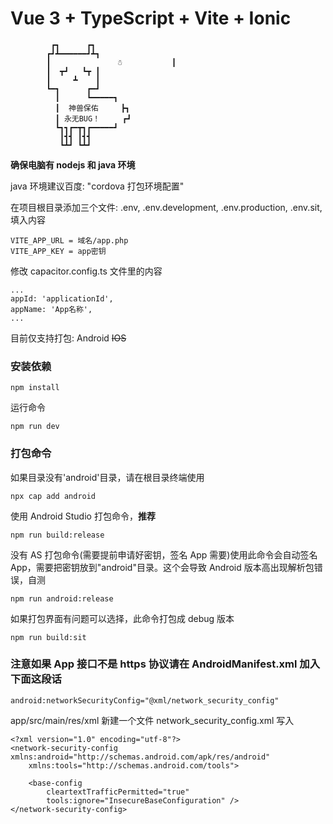 # Vue 3 + TypeScript + Vite + Ionic

             ┏┓      ┏┓
            ┏┛┻━━━━━━┛┻┓
            ┃               ☃           ┃
            ┃  ┳┛   ┗┳ ┃
            ┃     ┻    ┃
            ┗━┓      ┏━┛
              ┃      ┗━━━━━┓
              ┃  神兽保佑     ┣┓
              ┃ 永无BUG！     ┏┛
              ┗┓┓┏━┳┓┏━━━━━┛
               ┃┫┫ ┃┫┫
               ┗┻┛ ┗┻┛

**确保电脑有 nodejs 和 java 环境**

java 环境建议百度: "cordova 打包环境配置"

在项目根目录添加三个文件: .env, .env.development, .env.production, .env.sit, 填入内容

```
VITE_APP_URL = 域名/app.php
VITE_APP_KEY = app密钥
```

修改 capacitor.config.ts 文件里的内容

```
...
appId: 'applicationId',
appName: 'App名称',
...
```

目前仅支持打包: Android ~~IOS~~

### 安装依赖

```
npm install
```

运行命令

```
npm run dev
```

### 打包命令

如果目录没有'android'目录，请在根目录终端使用

```
npx cap add android
```

使用 Android Studio 打包命令，**推荐**

```
npm run build:release
```

没有 AS 打包命令(需要提前申请好密钥，签名 App 需要)使用此命令会自动签名 App，需要把密钥放到"android"目录。这个会导致 Android 版本高出现解析包错误，自测

```
npm run android:release
```

如果打包界面有问题可以选择，此命令打包成 debug 版本

```
npm run build:sit
```

### 注意如果 App 接口不是 https 协议请在 AndroidManifest.xml 加入下面这段话

```
android:networkSecurityConfig="@xml/network_security_config"
```

app/src/main/res/xml 新建一个文件 network_security_config.xml 写入

```
<?xml version="1.0" encoding="utf-8"?>
<network-security-config xmlns:android="http://schemas.android.com/apk/res/android"
    xmlns:tools="http://schemas.android.com/tools">

    <base-config
        cleartextTrafficPermitted="true"
        tools:ignore="InsecureBaseConfiguration" />
</network-security-config>
```
